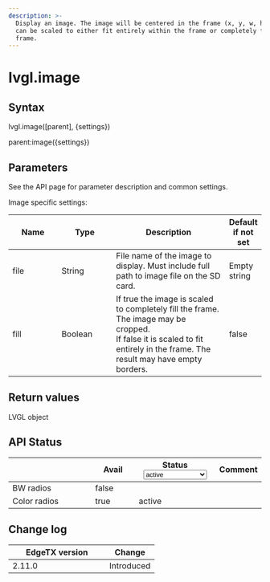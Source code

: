 ```yaml
---
description: >-
  Display an image. The image will be centered in the frame (x, y, w, h). Images
  can be scaled to either fit entirely within the frame or completely fill the
  frame.
---
```


# lvgl.image

## Syntax

lvgl.image(\[parent], {settings})

parent:image({settings})

## Parameters

See the API page for parameter description and common settings.

Image specific settings:

<table><thead><tr><th width="120">Name</th><th width="126">Type</th><th width="335">Description</th><th>Default if not set</th></tr></thead><tbody><tr><td>file</td><td>String</td><td>File name of the image to display. Must include full path to image file on the SD card.</td><td>Empty string</td></tr><tr><td>fill</td><td>Boolean</td><td>If true the image is scaled to completely fill the frame. The image may be cropped.<br>If false it is scaled to fit entirely in the frame. The result may have empty borders.</td><td>false</td></tr></tbody></table>

## Return values

LVGL object

## API Status

<table><thead><tr><th width="153"></th><th width="72" data-type="checkbox">Avail</th><th width="145">Status<select><option value="93c8b010d44e45efaec5c0c14d3992ac" label="active" color="blue"></option><option value="7e7074d1164048e3b0b24a02b4300f6c" label="to be depreciated" color="blue"></option></select></th><th>Comment</th></tr></thead><tbody><tr><td>BW radios</td><td>false</td><td></td><td></td></tr><tr><td>Color radios</td><td>true</td><td><span data-option="93c8b010d44e45efaec5c0c14d3992ac">active</span></td><td></td></tr></tbody></table>

## Change log

<table><thead><tr><th width="177">EdgeTX version</th><th>Change</th></tr></thead><tbody><tr><td>2.11.0</td><td>Introduced</td></tr></tbody></table>
